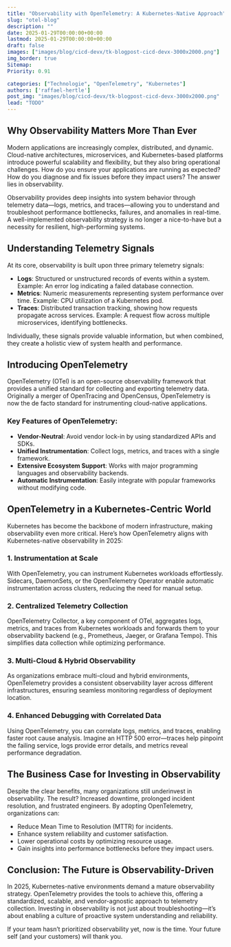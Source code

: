 ```yaml
---
title: "Observability with OpenTelemetry: A Kubernetes-Native Approach"
slug: "otel-blog"
description: ""
date: 2025-01-29T00:00:00+00:00
lastmod: 2025-01-29T00:00:00+00:00
draft: false
images: ["images/blog/cicd-devx/tk-blogpost-cicd-devx-3000x2000.png"]
img_border: true
Sitemap:
Priority: 0.91

categories: ["Technologie", "OpenTelemetry", "Kubernetes"]
authors: ['raffael-hertle']
post_img: "images/blog/cicd-devx/tk-blogpost-cicd-devx-3000x2000.png"
lead: "TODO"
---
```


## Why Observability Matters More Than Ever

Modern applications are increasingly complex, distributed, and dynamic. Cloud-native architectures, microservices, and Kubernetes-based platforms introduce powerful scalability and flexibility, but they also bring operational challenges. How do you ensure your applications are running as expected? How do you diagnose and fix issues before they impact users? The answer lies in observability.

Observability provides deep insights into system behavior through telemetry data—logs, metrics, and traces—allowing you to understand and troubleshoot performance bottlenecks, failures, and anomalies in real-time. A well-implemented observability strategy is no longer a nice-to-have but a necessity for resilient, high-performing systems.

## Understanding Telemetry Signals

At its core, observability is built upon three primary telemetry signals:

* **Logs**: Structured or unstructured records of events within a system. Example: An error log indicating a failed database connection.  
* **Metrics**: Numeric measurements representing system performance over time. Example: CPU utilization of a Kubernetes pod.  
* **Traces**: Distributed transaction tracking, showing how requests propagate across services. Example: A request flow across multiple microservices, identifying bottlenecks.

Individually, these signals provide valuable information, but when combined, they create a holistic view of system health and performance.

## Introducing OpenTelemetry

OpenTelemetry (OTel) is an open-source observability framework that provides a unified standard for collecting and exporting telemetry data. Originally a merger of OpenTracing and OpenCensus, OpenTelemetry is now the de facto standard for instrumenting cloud-native applications.

### **Key Features of OpenTelemetry:**

* **Vendor-Neutral**: Avoid vendor lock-in by using standardized APIs and SDKs.  
* **Unified Instrumentation**: Collect logs, metrics, and traces with a single framework.  
* **Extensive Ecosystem Support**: Works with major programming languages and observability backends.  
* **Automatic Instrumentation**: Easily integrate with popular frameworks without modifying code.

## OpenTelemetry in a Kubernetes-Centric World

Kubernetes has become the backbone of modern infrastructure, making observability even more critical. Here’s how OpenTelemetry aligns with Kubernetes-native observability in 2025:

### **1\. Instrumentation at Scale**

With OpenTelemetry, you can instrument Kubernetes workloads effortlessly. Sidecars, DaemonSets, or the OpenTelemetry Operator enable automatic instrumentation across clusters, reducing the need for manual setup.

### **2\. Centralized Telemetry Collection**

OpenTelemetry Collector, a key component of OTel, aggregates logs, metrics, and traces from Kubernetes workloads and forwards them to your observability backend (e.g., Prometheus, Jaeger, or Grafana Tempo). This simplifies data collection while optimizing performance.

### **3\. Multi-Cloud & Hybrid Observability**

As organizations embrace multi-cloud and hybrid environments, OpenTelemetry provides a consistent observability layer across different infrastructures, ensuring seamless monitoring regardless of deployment location.

### **4\. Enhanced Debugging with Correlated Data**

Using OpenTelemetry, you can correlate logs, metrics, and traces, enabling faster root cause analysis. Imagine an HTTP 500 error—traces help pinpoint the failing service, logs provide error details, and metrics reveal performance degradation.

## The Business Case for Investing in Observability

Despite the clear benefits, many organizations still underinvest in observability. The result? Increased downtime, prolonged incident resolution, and frustrated engineers. By adopting OpenTelemetry, organizations can:

* Reduce Mean Time to Resolution (MTTR) for incidents.  
* Enhance system reliability and customer satisfaction.  
* Lower operational costs by optimizing resource usage.  
* Gain insights into performance bottlenecks before they impact users.

## Conclusion: The Future is Observability-Driven

In 2025, Kubernetes-native environments demand a mature observability strategy. OpenTelemetry provides the tools to achieve this, offering a standardized, scalable, and vendor-agnostic approach to telemetry collection. Investing in observability is not just about troubleshooting—it’s about enabling a culture of proactive system understanding and reliability.

If your team hasn’t prioritized observability yet, now is the time. Your future self (and your customers) will thank you.
